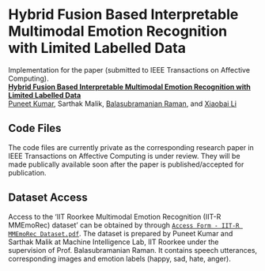 Hybrid Fusion Based Interpretable Multimodal Emotion Recognition with Limited Labelled Data
===================================================================================================

Implementation for the paper (submitted to IEEE Transactions on Affective Computing). <br>
**[Hybrid Fusion Based Interpretable Multimodal Emotion Recognition with Limited Labelled Data][1]**<br>
[Puneet Kumar](https://puneet-kr.github.io/), Sarthak Malik, [Balasubramanian Raman](http://faculty.iitr.ac.in/~balarfma/), and [Xiaobai Li](https://www.oulu.fi/en/researchers/xiaobai-li)

## Code Files
The code files are currently private as the corresponding research paper in IEEE Transactions on Affective Computing is under review. They will be made publically available soon after the paper is published/accepted for publication.

Dataset Access
--------------
Access to the ‘IIT Roorkee Multimodal Emotion Recognition (IIT-R MMEmoRec) dataset’ can be obtained by through [`Access Form - IIT-R MMEmoRec Dataset.pdf`][2]. The dataset is prepared by Puneet Kumar and Sarthak Malik at Machine Intelligence Lab, IIT Roorkee under the supervision of Prof. Balasubramanian Raman. It contains speech utterances, corresponding images and emotion labels (happy, sad, hate, anger).

[1]:https://arxiv.org/abs/2208.11450 
[2]:https://github.com/MIntelligence-Group/MMEmoRec/blob/main/Access%20Form%20-%20IIT-R%20MMEmoRec%20Dataset.pdf
